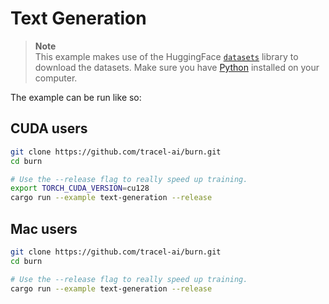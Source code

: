 # Text Generation

> **Note**  
> This example makes use of the HuggingFace [`datasets`](https://huggingface.co/docs/datasets/index)
> library to download the datasets. Make sure you have [Python](https://www.python.org/downloads/)
> installed on your computer.

The example can be run like so:

## CUDA users

```bash
git clone https://github.com/tracel-ai/burn.git
cd burn

# Use the --release flag to really speed up training.
export TORCH_CUDA_VERSION=cu128
cargo run --example text-generation --release
```

## Mac users

```bash
git clone https://github.com/tracel-ai/burn.git
cd burn

# Use the --release flag to really speed up training.
cargo run --example text-generation --release
```
